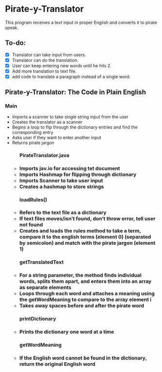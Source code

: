 # Pirate-y-Translator
This program receives a text input in proper English and converts it to pirate speak.

## To-do:
* [x] Translator can take input from users.
* [x] Translator can do the translation.
* [x] User can keep entering new words until he hits 2.
* [x] Add more translation to text file.
* [x] add code to translate a paragraph instead of a single word.

<h2> Pirate-y-Translator: The Code in Plain English </h2>

<h3> Main </h3>
<ul>
<li> Imports a scanner to take single string input from the user </li>
<li> Creates the translator as a scanner </li> 
<li> Begins a loop to flip through the dictionary entries and find the corresponding entry </li>
<li> Asks user if they want to enter another input </li>
<li> Returns pirate jargon </li>
 <ul>

<h3> PirateTranslator.java <h3>
<li> Imports jav.io for accessing tet document </li>
<li> Imports Hashmap for flipping through dictionary </li>
<li> Imports Scanner to take user input </li>
<li> Creates a hashmap to store strings </li>

<h3> loadRules() <h3>
<li> Refers to the text file as a dictionary </li>
<li> If text files moves/isn’t found, don’t throw error, tell user not found </li>
<li> Creates and loads the rules method to take a term, compare it to the english terms (element 0) (separated by semicolon) and match with the pirate jargon (element 1) </li>

<h3> getTranslatedText <h3>
<li> For a string parameter, the method finds individual words, splits them apart, and enters them into an array as separate elements </li>
<li> Loops through each word and attaches a meaning using the getWordMeaning to compare to the array element i </li>
<li> Takes away spaces before and after the pirate word </li>

<h3> printDictionary <h3>
<li> Prints the dictionary one word at a time </li>

<h3> getWordMeaning <h3>
<li> If the English word cannot be found in the dictionary, return the original English word </li>
